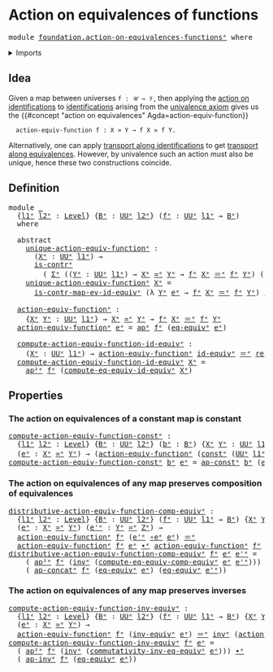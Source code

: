 # Action on equivalences of functions

<pre class="Agda"><a id="48" class="Keyword">module</a> <a id="55" href="foundation.action-on-equivalences-functions%25E1%25B5%2589.html" class="Module">foundation.action-on-equivalences-functionsᵉ</a> <a id="100" class="Keyword">where</a>
</pre>
<details><summary>Imports</summary>

<pre class="Agda"><a id="156" class="Keyword">open</a> <a id="161" class="Keyword">import</a> <a id="168" href="foundation.action-on-higher-identifications-functions%25E1%25B5%2589.html" class="Module">foundation.action-on-higher-identifications-functionsᵉ</a>
<a id="223" class="Keyword">open</a> <a id="228" class="Keyword">import</a> <a id="235" href="foundation.action-on-identifications-functions%25E1%25B5%2589.html" class="Module">foundation.action-on-identifications-functionsᵉ</a>
<a id="283" class="Keyword">open</a> <a id="288" class="Keyword">import</a> <a id="295" href="foundation.dependent-pair-types%25E1%25B5%2589.html" class="Module">foundation.dependent-pair-typesᵉ</a>
<a id="328" class="Keyword">open</a> <a id="333" class="Keyword">import</a> <a id="340" href="foundation.equivalence-induction%25E1%25B5%2589.html" class="Module">foundation.equivalence-inductionᵉ</a>
<a id="374" class="Keyword">open</a> <a id="379" class="Keyword">import</a> <a id="386" href="foundation.univalence%25E1%25B5%2589.html" class="Module">foundation.univalenceᵉ</a>
<a id="409" class="Keyword">open</a> <a id="414" class="Keyword">import</a> <a id="421" href="foundation.universe-levels%25E1%25B5%2589.html" class="Module">foundation.universe-levelsᵉ</a>

<a id="450" class="Keyword">open</a> <a id="455" class="Keyword">import</a> <a id="462" href="foundation-core.constant-maps%25E1%25B5%2589.html" class="Module">foundation-core.constant-mapsᵉ</a>
<a id="493" class="Keyword">open</a> <a id="498" class="Keyword">import</a> <a id="505" href="foundation-core.contractible-types%25E1%25B5%2589.html" class="Module">foundation-core.contractible-typesᵉ</a>
<a id="541" class="Keyword">open</a> <a id="546" class="Keyword">import</a> <a id="553" href="foundation-core.equivalences%25E1%25B5%2589.html" class="Module">foundation-core.equivalencesᵉ</a>
<a id="583" class="Keyword">open</a> <a id="588" class="Keyword">import</a> <a id="595" href="foundation-core.identity-types%25E1%25B5%2589.html" class="Module">foundation-core.identity-typesᵉ</a>
</pre>
</details>

## Idea

Given a map between universes `f : 𝒰 → 𝒱`, then applying the
[action on identifications](foundation.action-on-identifications-functions.md)
to [identifications](foundation-core.identity-types.md) arising from the
[univalence axiom](foundation.univalence.md) gives us the
{{#concept "action on equivalences" Agda=action-equiv-function}}

```text
  action-equiv-function f : X ≃ Y → f X ≃ f Y.
```

Alternatively, one can apply
[transport along identifications](foundation-core.transport-along-identifications.md)
to get
[transport along equivalences](foundation.transport-along-equivalences.md).
However, by univalence such an action must also be unique, hence these two
constructions coincide.

## Definition

<pre class="Agda"><a id="1371" class="Keyword">module</a> <a id="1378" href="foundation.action-on-equivalences-functions%25E1%25B5%2589.html#1378" class="Module">_</a>
  <a id="1382" class="Symbol">{</a><a id="1383" href="foundation.action-on-equivalences-functions%25E1%25B5%2589.html#1383" class="Bound">l1ᵉ</a> <a id="1387" href="foundation.action-on-equivalences-functions%25E1%25B5%2589.html#1387" class="Bound">l2ᵉ</a> <a id="1391" class="Symbol">:</a> <a id="1393" href="Agda.Primitive.html#742" class="Postulate">Level</a><a id="1398" class="Symbol">}</a> <a id="1400" class="Symbol">{</a><a id="1401" href="foundation.action-on-equivalences-functions%25E1%25B5%2589.html#1401" class="Bound">Bᵉ</a> <a id="1404" class="Symbol">:</a> <a id="1406" href="Agda.Primitive.html#429" class="Primitive">UUᵉ</a> <a id="1410" href="foundation.action-on-equivalences-functions%25E1%25B5%2589.html#1387" class="Bound">l2ᵉ</a><a id="1413" class="Symbol">}</a> <a id="1415" class="Symbol">(</a><a id="1416" href="foundation.action-on-equivalences-functions%25E1%25B5%2589.html#1416" class="Bound">fᵉ</a> <a id="1419" class="Symbol">:</a> <a id="1421" href="Agda.Primitive.html#429" class="Primitive">UUᵉ</a> <a id="1425" href="foundation.action-on-equivalences-functions%25E1%25B5%2589.html#1383" class="Bound">l1ᵉ</a> <a id="1429" class="Symbol">→</a> <a id="1431" href="foundation.action-on-equivalences-functions%25E1%25B5%2589.html#1401" class="Bound">Bᵉ</a><a id="1433" class="Symbol">)</a>
  <a id="1437" class="Keyword">where</a>

  <a id="1446" class="Keyword">abstract</a>
    <a id="1459" href="foundation.action-on-equivalences-functions%25E1%25B5%2589.html#1459" class="Function">unique-action-equiv-functionᵉ</a> <a id="1489" class="Symbol">:</a>
      <a id="1497" class="Symbol">(</a><a id="1498" href="foundation.action-on-equivalences-functions%25E1%25B5%2589.html#1498" class="Bound">Xᵉ</a> <a id="1501" class="Symbol">:</a> <a id="1503" href="Agda.Primitive.html#429" class="Primitive">UUᵉ</a> <a id="1507" href="foundation.action-on-equivalences-functions%25E1%25B5%2589.html#1383" class="Bound">l1ᵉ</a><a id="1510" class="Symbol">)</a> <a id="1512" class="Symbol">→</a>
      <a id="1520" href="foundation-core.contractible-types%25E1%25B5%2589.html#908" class="Function">is-contrᵉ</a>
        <a id="1538" class="Symbol">(</a> <a id="1540" href="foundation.dependent-pair-types%25E1%25B5%2589.html#585" class="Record">Σᵉ</a> <a id="1543" class="Symbol">((</a><a id="1545" href="foundation.action-on-equivalences-functions%25E1%25B5%2589.html#1545" class="Bound">Yᵉ</a> <a id="1548" class="Symbol">:</a> <a id="1550" href="Agda.Primitive.html#429" class="Primitive">UUᵉ</a> <a id="1554" href="foundation.action-on-equivalences-functions%25E1%25B5%2589.html#1383" class="Bound">l1ᵉ</a><a id="1557" class="Symbol">)</a> <a id="1559" class="Symbol">→</a> <a id="1561" href="foundation.action-on-equivalences-functions%25E1%25B5%2589.html#1498" class="Bound">Xᵉ</a> <a id="1564" href="foundation-core.equivalences%25E1%25B5%2589.html#2662" class="Function Operator">≃ᵉ</a> <a id="1567" href="foundation.action-on-equivalences-functions%25E1%25B5%2589.html#1545" class="Bound">Yᵉ</a> <a id="1570" class="Symbol">→</a> <a id="1572" href="foundation.action-on-equivalences-functions%25E1%25B5%2589.html#1416" class="Bound">fᵉ</a> <a id="1575" href="foundation.action-on-equivalences-functions%25E1%25B5%2589.html#1498" class="Bound">Xᵉ</a> <a id="1578" href="foundation-core.identity-types%25E1%25B5%2589.html#2730" class="Function Operator">＝ᵉ</a> <a id="1581" href="foundation.action-on-equivalences-functions%25E1%25B5%2589.html#1416" class="Bound">fᵉ</a> <a id="1584" href="foundation.action-on-equivalences-functions%25E1%25B5%2589.html#1545" class="Bound">Yᵉ</a><a id="1586" class="Symbol">)</a> <a id="1588" class="Symbol">(λ</a> <a id="1591" href="foundation.action-on-equivalences-functions%25E1%25B5%2589.html#1591" class="Bound">hᵉ</a> <a id="1594" class="Symbol">→</a> <a id="1596" href="foundation.action-on-equivalences-functions%25E1%25B5%2589.html#1591" class="Bound">hᵉ</a> <a id="1599" href="foundation.action-on-equivalences-functions%25E1%25B5%2589.html#1498" class="Bound">Xᵉ</a> <a id="1602" href="foundation-core.equivalences%25E1%25B5%2589.html#4139" class="Function">id-equivᵉ</a> <a id="1612" href="foundation-core.identity-types%25E1%25B5%2589.html#2730" class="Function Operator">＝ᵉ</a> <a id="1615" href="foundation-core.identity-types%25E1%25B5%2589.html#2694" class="InductiveConstructor">reflᵉ</a><a id="1620" class="Symbol">))</a>
    <a id="1627" href="foundation.action-on-equivalences-functions%25E1%25B5%2589.html#1459" class="Function">unique-action-equiv-functionᵉ</a> <a id="1657" href="foundation.action-on-equivalences-functions%25E1%25B5%2589.html#1657" class="Bound">Xᵉ</a> <a id="1660" class="Symbol">=</a>
      <a id="1668" href="foundation.equivalence-induction%25E1%25B5%2589.html#6016" class="Function">is-contr-map-ev-id-equivᵉ</a> <a id="1694" class="Symbol">(λ</a> <a id="1697" href="foundation.action-on-equivalences-functions%25E1%25B5%2589.html#1697" class="Bound">Yᵉ</a> <a id="1700" href="foundation.action-on-equivalences-functions%25E1%25B5%2589.html#1700" class="Bound">eᵉ</a> <a id="1703" class="Symbol">→</a> <a id="1705" href="foundation.action-on-equivalences-functions%25E1%25B5%2589.html#1416" class="Bound">fᵉ</a> <a id="1708" href="foundation.action-on-equivalences-functions%25E1%25B5%2589.html#1657" class="Bound">Xᵉ</a> <a id="1711" href="foundation-core.identity-types%25E1%25B5%2589.html#2730" class="Function Operator">＝ᵉ</a> <a id="1714" href="foundation.action-on-equivalences-functions%25E1%25B5%2589.html#1416" class="Bound">fᵉ</a> <a id="1717" href="foundation.action-on-equivalences-functions%25E1%25B5%2589.html#1697" class="Bound">Yᵉ</a><a id="1719" class="Symbol">)</a> <a id="1721" href="foundation-core.identity-types%25E1%25B5%2589.html#2694" class="InductiveConstructor">reflᵉ</a>

  <a id="1730" href="foundation.action-on-equivalences-functions%25E1%25B5%2589.html#1730" class="Function">action-equiv-functionᵉ</a> <a id="1753" class="Symbol">:</a>
    <a id="1759" class="Symbol">{</a><a id="1760" href="foundation.action-on-equivalences-functions%25E1%25B5%2589.html#1760" class="Bound">Xᵉ</a> <a id="1763" href="foundation.action-on-equivalences-functions%25E1%25B5%2589.html#1763" class="Bound">Yᵉ</a> <a id="1766" class="Symbol">:</a> <a id="1768" href="Agda.Primitive.html#429" class="Primitive">UUᵉ</a> <a id="1772" href="foundation.action-on-equivalences-functions%25E1%25B5%2589.html#1383" class="Bound">l1ᵉ</a><a id="1775" class="Symbol">}</a> <a id="1777" class="Symbol">→</a> <a id="1779" href="foundation.action-on-equivalences-functions%25E1%25B5%2589.html#1760" class="Bound">Xᵉ</a> <a id="1782" href="foundation-core.equivalences%25E1%25B5%2589.html#2662" class="Function Operator">≃ᵉ</a> <a id="1785" href="foundation.action-on-equivalences-functions%25E1%25B5%2589.html#1763" class="Bound">Yᵉ</a> <a id="1788" class="Symbol">→</a> <a id="1790" href="foundation.action-on-equivalences-functions%25E1%25B5%2589.html#1416" class="Bound">fᵉ</a> <a id="1793" href="foundation.action-on-equivalences-functions%25E1%25B5%2589.html#1760" class="Bound">Xᵉ</a> <a id="1796" href="foundation-core.identity-types%25E1%25B5%2589.html#2730" class="Function Operator">＝ᵉ</a> <a id="1799" href="foundation.action-on-equivalences-functions%25E1%25B5%2589.html#1416" class="Bound">fᵉ</a> <a id="1802" href="foundation.action-on-equivalences-functions%25E1%25B5%2589.html#1763" class="Bound">Yᵉ</a>
  <a id="1807" href="foundation.action-on-equivalences-functions%25E1%25B5%2589.html#1730" class="Function">action-equiv-functionᵉ</a> <a id="1830" href="foundation.action-on-equivalences-functions%25E1%25B5%2589.html#1830" class="Bound">eᵉ</a> <a id="1833" class="Symbol">=</a> <a id="1835" href="foundation.action-on-identifications-functions%25E1%25B5%2589.html#735" class="Function">apᵉ</a> <a id="1839" href="foundation.action-on-equivalences-functions%25E1%25B5%2589.html#1416" class="Bound">fᵉ</a> <a id="1842" class="Symbol">(</a><a id="1843" href="foundation.univalence%25E1%25B5%2589.html#1821" class="Postulate">eq-equivᵉ</a> <a id="1853" href="foundation.action-on-equivalences-functions%25E1%25B5%2589.html#1830" class="Bound">eᵉ</a><a id="1855" class="Symbol">)</a>

  <a id="1860" href="foundation.action-on-equivalences-functions%25E1%25B5%2589.html#1860" class="Function">compute-action-equiv-function-id-equivᵉ</a> <a id="1900" class="Symbol">:</a>
    <a id="1906" class="Symbol">(</a><a id="1907" href="foundation.action-on-equivalences-functions%25E1%25B5%2589.html#1907" class="Bound">Xᵉ</a> <a id="1910" class="Symbol">:</a> <a id="1912" href="Agda.Primitive.html#429" class="Primitive">UUᵉ</a> <a id="1916" href="foundation.action-on-equivalences-functions%25E1%25B5%2589.html#1383" class="Bound">l1ᵉ</a><a id="1919" class="Symbol">)</a> <a id="1921" class="Symbol">→</a> <a id="1923" href="foundation.action-on-equivalences-functions%25E1%25B5%2589.html#1730" class="Function">action-equiv-functionᵉ</a> <a id="1946" href="foundation-core.equivalences%25E1%25B5%2589.html#4139" class="Function">id-equivᵉ</a> <a id="1956" href="foundation-core.identity-types%25E1%25B5%2589.html#2730" class="Function Operator">＝ᵉ</a> <a id="1959" href="foundation-core.identity-types%25E1%25B5%2589.html#2694" class="InductiveConstructor">reflᵉ</a>
  <a id="1967" href="foundation.action-on-equivalences-functions%25E1%25B5%2589.html#1860" class="Function">compute-action-equiv-function-id-equivᵉ</a> <a id="2007" href="foundation.action-on-equivalences-functions%25E1%25B5%2589.html#2007" class="Bound">Xᵉ</a> <a id="2010" class="Symbol">=</a>
    <a id="2016" href="foundation.action-on-higher-identifications-functions%25E1%25B5%2589.html#1161" class="Function">ap²ᵉ</a> <a id="2021" href="foundation.action-on-equivalences-functions%25E1%25B5%2589.html#1416" class="Bound">fᵉ</a> <a id="2024" class="Symbol">(</a><a id="2025" href="foundation.univalence%25E1%25B5%2589.html#2907" class="Function">compute-eq-equiv-id-equivᵉ</a> <a id="2052" href="foundation.action-on-equivalences-functions%25E1%25B5%2589.html#2007" class="Bound">Xᵉ</a><a id="2054" class="Symbol">)</a>
</pre>
## Properties

### The action on equivalences of a constant map is constant

<pre class="Agda"><a id="compute-action-equiv-function-constᵉ"></a><a id="2146" href="foundation.action-on-equivalences-functions%25E1%25B5%2589.html#2146" class="Function">compute-action-equiv-function-constᵉ</a> <a id="2183" class="Symbol">:</a>
  <a id="2187" class="Symbol">{</a><a id="2188" href="foundation.action-on-equivalences-functions%25E1%25B5%2589.html#2188" class="Bound">l1ᵉ</a> <a id="2192" href="foundation.action-on-equivalences-functions%25E1%25B5%2589.html#2192" class="Bound">l2ᵉ</a> <a id="2196" class="Symbol">:</a> <a id="2198" href="Agda.Primitive.html#742" class="Postulate">Level</a><a id="2203" class="Symbol">}</a> <a id="2205" class="Symbol">{</a><a id="2206" href="foundation.action-on-equivalences-functions%25E1%25B5%2589.html#2206" class="Bound">Bᵉ</a> <a id="2209" class="Symbol">:</a> <a id="2211" href="Agda.Primitive.html#429" class="Primitive">UUᵉ</a> <a id="2215" href="foundation.action-on-equivalences-functions%25E1%25B5%2589.html#2192" class="Bound">l2ᵉ</a><a id="2218" class="Symbol">}</a> <a id="2220" class="Symbol">(</a><a id="2221" href="foundation.action-on-equivalences-functions%25E1%25B5%2589.html#2221" class="Bound">bᵉ</a> <a id="2224" class="Symbol">:</a> <a id="2226" href="foundation.action-on-equivalences-functions%25E1%25B5%2589.html#2206" class="Bound">Bᵉ</a><a id="2228" class="Symbol">)</a> <a id="2230" class="Symbol">{</a><a id="2231" href="foundation.action-on-equivalences-functions%25E1%25B5%2589.html#2231" class="Bound">Xᵉ</a> <a id="2234" href="foundation.action-on-equivalences-functions%25E1%25B5%2589.html#2234" class="Bound">Yᵉ</a> <a id="2237" class="Symbol">:</a> <a id="2239" href="Agda.Primitive.html#429" class="Primitive">UUᵉ</a> <a id="2243" href="foundation.action-on-equivalences-functions%25E1%25B5%2589.html#2188" class="Bound">l1ᵉ</a><a id="2246" class="Symbol">}</a>
  <a id="2250" class="Symbol">(</a><a id="2251" href="foundation.action-on-equivalences-functions%25E1%25B5%2589.html#2251" class="Bound">eᵉ</a> <a id="2254" class="Symbol">:</a> <a id="2256" href="foundation.action-on-equivalences-functions%25E1%25B5%2589.html#2231" class="Bound">Xᵉ</a> <a id="2259" href="foundation-core.equivalences%25E1%25B5%2589.html#2662" class="Function Operator">≃ᵉ</a> <a id="2262" href="foundation.action-on-equivalences-functions%25E1%25B5%2589.html#2234" class="Bound">Yᵉ</a><a id="2264" class="Symbol">)</a> <a id="2266" class="Symbol">→</a> <a id="2268" class="Symbol">(</a><a id="2269" href="foundation.action-on-equivalences-functions%25E1%25B5%2589.html#1730" class="Function">action-equiv-functionᵉ</a> <a id="2292" class="Symbol">(</a><a id="2293" href="foundation-core.constant-maps%25E1%25B5%2589.html#474" class="Function">constᵉ</a> <a id="2300" class="Symbol">(</a><a id="2301" href="Agda.Primitive.html#429" class="Primitive">UUᵉ</a> <a id="2305" href="foundation.action-on-equivalences-functions%25E1%25B5%2589.html#2188" class="Bound">l1ᵉ</a><a id="2308" class="Symbol">)</a> <a id="2310" href="foundation.action-on-equivalences-functions%25E1%25B5%2589.html#2221" class="Bound">bᵉ</a><a id="2312" class="Symbol">)</a> <a id="2314" href="foundation.action-on-equivalences-functions%25E1%25B5%2589.html#2251" class="Bound">eᵉ</a><a id="2316" class="Symbol">)</a> <a id="2318" href="foundation-core.identity-types%25E1%25B5%2589.html#2730" class="Function Operator">＝ᵉ</a> <a id="2321" href="foundation-core.identity-types%25E1%25B5%2589.html#2694" class="InductiveConstructor">reflᵉ</a>
<a id="2327" href="foundation.action-on-equivalences-functions%25E1%25B5%2589.html#2146" class="Function">compute-action-equiv-function-constᵉ</a> <a id="2364" href="foundation.action-on-equivalences-functions%25E1%25B5%2589.html#2364" class="Bound">bᵉ</a> <a id="2367" href="foundation.action-on-equivalences-functions%25E1%25B5%2589.html#2367" class="Bound">eᵉ</a> <a id="2370" class="Symbol">=</a> <a id="2372" href="foundation.action-on-identifications-functions%25E1%25B5%2589.html#2743" class="Function">ap-constᵉ</a> <a id="2382" href="foundation.action-on-equivalences-functions%25E1%25B5%2589.html#2364" class="Bound">bᵉ</a> <a id="2385" class="Symbol">(</a><a id="2386" href="foundation.univalence%25E1%25B5%2589.html#1821" class="Postulate">eq-equivᵉ</a> <a id="2396" href="foundation.action-on-equivalences-functions%25E1%25B5%2589.html#2367" class="Bound">eᵉ</a><a id="2398" class="Symbol">)</a>
</pre>
### The action on equivalences of any map preserves composition of equivalences

<pre class="Agda"><a id="distributive-action-equiv-function-comp-equivᵉ"></a><a id="2494" href="foundation.action-on-equivalences-functions%25E1%25B5%2589.html#2494" class="Function">distributive-action-equiv-function-comp-equivᵉ</a> <a id="2541" class="Symbol">:</a>
  <a id="2545" class="Symbol">{</a><a id="2546" href="foundation.action-on-equivalences-functions%25E1%25B5%2589.html#2546" class="Bound">l1ᵉ</a> <a id="2550" href="foundation.action-on-equivalences-functions%25E1%25B5%2589.html#2550" class="Bound">l2ᵉ</a> <a id="2554" class="Symbol">:</a> <a id="2556" href="Agda.Primitive.html#742" class="Postulate">Level</a><a id="2561" class="Symbol">}</a> <a id="2563" class="Symbol">{</a><a id="2564" href="foundation.action-on-equivalences-functions%25E1%25B5%2589.html#2564" class="Bound">Bᵉ</a> <a id="2567" class="Symbol">:</a> <a id="2569" href="Agda.Primitive.html#429" class="Primitive">UUᵉ</a> <a id="2573" href="foundation.action-on-equivalences-functions%25E1%25B5%2589.html#2550" class="Bound">l2ᵉ</a><a id="2576" class="Symbol">}</a> <a id="2578" class="Symbol">(</a><a id="2579" href="foundation.action-on-equivalences-functions%25E1%25B5%2589.html#2579" class="Bound">fᵉ</a> <a id="2582" class="Symbol">:</a> <a id="2584" href="Agda.Primitive.html#429" class="Primitive">UUᵉ</a> <a id="2588" href="foundation.action-on-equivalences-functions%25E1%25B5%2589.html#2546" class="Bound">l1ᵉ</a> <a id="2592" class="Symbol">→</a> <a id="2594" href="foundation.action-on-equivalences-functions%25E1%25B5%2589.html#2564" class="Bound">Bᵉ</a><a id="2596" class="Symbol">)</a> <a id="2598" class="Symbol">{</a><a id="2599" href="foundation.action-on-equivalences-functions%25E1%25B5%2589.html#2599" class="Bound">Xᵉ</a> <a id="2602" href="foundation.action-on-equivalences-functions%25E1%25B5%2589.html#2602" class="Bound">Yᵉ</a> <a id="2605" href="foundation.action-on-equivalences-functions%25E1%25B5%2589.html#2605" class="Bound">Zᵉ</a> <a id="2608" class="Symbol">:</a> <a id="2610" href="Agda.Primitive.html#429" class="Primitive">UUᵉ</a> <a id="2614" href="foundation.action-on-equivalences-functions%25E1%25B5%2589.html#2546" class="Bound">l1ᵉ</a><a id="2617" class="Symbol">}</a> <a id="2619" class="Symbol">→</a>
  <a id="2623" class="Symbol">(</a><a id="2624" href="foundation.action-on-equivalences-functions%25E1%25B5%2589.html#2624" class="Bound">eᵉ</a> <a id="2627" class="Symbol">:</a> <a id="2629" href="foundation.action-on-equivalences-functions%25E1%25B5%2589.html#2599" class="Bound">Xᵉ</a> <a id="2632" href="foundation-core.equivalences%25E1%25B5%2589.html#2662" class="Function Operator">≃ᵉ</a> <a id="2635" href="foundation.action-on-equivalences-functions%25E1%25B5%2589.html#2602" class="Bound">Yᵉ</a><a id="2637" class="Symbol">)</a> <a id="2639" class="Symbol">(</a><a id="2640" href="foundation.action-on-equivalences-functions%25E1%25B5%2589.html#2640" class="Bound">e&#39;ᵉ</a> <a id="2644" class="Symbol">:</a> <a id="2646" href="foundation.action-on-equivalences-functions%25E1%25B5%2589.html#2602" class="Bound">Yᵉ</a> <a id="2649" href="foundation-core.equivalences%25E1%25B5%2589.html#2662" class="Function Operator">≃ᵉ</a> <a id="2652" href="foundation.action-on-equivalences-functions%25E1%25B5%2589.html#2605" class="Bound">Zᵉ</a><a id="2654" class="Symbol">)</a> <a id="2656" class="Symbol">→</a>
  <a id="2660" href="foundation.action-on-equivalences-functions%25E1%25B5%2589.html#1730" class="Function">action-equiv-functionᵉ</a> <a id="2683" href="foundation.action-on-equivalences-functions%25E1%25B5%2589.html#2579" class="Bound">fᵉ</a> <a id="2686" class="Symbol">(</a><a id="2687" href="foundation.action-on-equivalences-functions%25E1%25B5%2589.html#2640" class="Bound">e&#39;ᵉ</a> <a id="2691" href="foundation-core.equivalences%25E1%25B5%2589.html#14156" class="Function Operator">∘eᵉ</a> <a id="2695" href="foundation.action-on-equivalences-functions%25E1%25B5%2589.html#2624" class="Bound">eᵉ</a><a id="2697" class="Symbol">)</a> <a id="2699" href="foundation-core.identity-types%25E1%25B5%2589.html#2730" class="Function Operator">＝ᵉ</a>
  <a id="2704" href="foundation.action-on-equivalences-functions%25E1%25B5%2589.html#1730" class="Function">action-equiv-functionᵉ</a> <a id="2727" href="foundation.action-on-equivalences-functions%25E1%25B5%2589.html#2579" class="Bound">fᵉ</a> <a id="2730" href="foundation.action-on-equivalences-functions%25E1%25B5%2589.html#2624" class="Bound">eᵉ</a> <a id="2733" href="foundation-core.identity-types%25E1%25B5%2589.html#5906" class="Function Operator">∙ᵉ</a> <a id="2736" href="foundation.action-on-equivalences-functions%25E1%25B5%2589.html#1730" class="Function">action-equiv-functionᵉ</a> <a id="2759" href="foundation.action-on-equivalences-functions%25E1%25B5%2589.html#2579" class="Bound">fᵉ</a> <a id="2762" href="foundation.action-on-equivalences-functions%25E1%25B5%2589.html#2640" class="Bound">e&#39;ᵉ</a>
<a id="2766" href="foundation.action-on-equivalences-functions%25E1%25B5%2589.html#2494" class="Function">distributive-action-equiv-function-comp-equivᵉ</a> <a id="2813" href="foundation.action-on-equivalences-functions%25E1%25B5%2589.html#2813" class="Bound">fᵉ</a> <a id="2816" href="foundation.action-on-equivalences-functions%25E1%25B5%2589.html#2816" class="Bound">eᵉ</a> <a id="2819" href="foundation.action-on-equivalences-functions%25E1%25B5%2589.html#2819" class="Bound">e&#39;ᵉ</a> <a id="2823" class="Symbol">=</a>
    <a id="2829" class="Symbol">(</a> <a id="2831" href="foundation.action-on-higher-identifications-functions%25E1%25B5%2589.html#1161" class="Function">ap²ᵉ</a> <a id="2836" href="foundation.action-on-equivalences-functions%25E1%25B5%2589.html#2813" class="Bound">fᵉ</a> <a id="2839" class="Symbol">(</a><a id="2840" href="foundation-core.identity-types%25E1%25B5%2589.html#6276" class="Function">invᵉ</a> <a id="2845" class="Symbol">(</a><a id="2846" href="foundation.univalence%25E1%25B5%2589.html#6158" class="Function">compute-eq-equiv-comp-equivᵉ</a> <a id="2875" href="foundation.action-on-equivalences-functions%25E1%25B5%2589.html#2816" class="Bound">eᵉ</a> <a id="2878" href="foundation.action-on-equivalences-functions%25E1%25B5%2589.html#2819" class="Bound">e&#39;ᵉ</a><a id="2881" class="Symbol">)))</a> <a id="2885" href="foundation-core.identity-types%25E1%25B5%2589.html#5906" class="Function Operator">∙ᵉ</a>
    <a id="2892" class="Symbol">(</a> <a id="2894" href="foundation.action-on-identifications-functions%25E1%25B5%2589.html#2088" class="Function">ap-concatᵉ</a> <a id="2905" href="foundation.action-on-equivalences-functions%25E1%25B5%2589.html#2813" class="Bound">fᵉ</a> <a id="2908" class="Symbol">(</a><a id="2909" href="foundation.univalence%25E1%25B5%2589.html#1821" class="Postulate">eq-equivᵉ</a> <a id="2919" href="foundation.action-on-equivalences-functions%25E1%25B5%2589.html#2816" class="Bound">eᵉ</a><a id="2921" class="Symbol">)</a> <a id="2923" class="Symbol">(</a><a id="2924" href="foundation.univalence%25E1%25B5%2589.html#1821" class="Postulate">eq-equivᵉ</a> <a id="2934" href="foundation.action-on-equivalences-functions%25E1%25B5%2589.html#2819" class="Bound">e&#39;ᵉ</a><a id="2937" class="Symbol">))</a>
</pre>
### The action on equivalences of any map preserves inverses

<pre class="Agda"><a id="compute-action-equiv-function-inv-equivᵉ"></a><a id="3015" href="foundation.action-on-equivalences-functions%25E1%25B5%2589.html#3015" class="Function">compute-action-equiv-function-inv-equivᵉ</a> <a id="3056" class="Symbol">:</a>
  <a id="3060" class="Symbol">{</a><a id="3061" href="foundation.action-on-equivalences-functions%25E1%25B5%2589.html#3061" class="Bound">l1ᵉ</a> <a id="3065" href="foundation.action-on-equivalences-functions%25E1%25B5%2589.html#3065" class="Bound">l2ᵉ</a> <a id="3069" class="Symbol">:</a> <a id="3071" href="Agda.Primitive.html#742" class="Postulate">Level</a><a id="3076" class="Symbol">}</a> <a id="3078" class="Symbol">{</a><a id="3079" href="foundation.action-on-equivalences-functions%25E1%25B5%2589.html#3079" class="Bound">Bᵉ</a> <a id="3082" class="Symbol">:</a> <a id="3084" href="Agda.Primitive.html#429" class="Primitive">UUᵉ</a> <a id="3088" href="foundation.action-on-equivalences-functions%25E1%25B5%2589.html#3065" class="Bound">l2ᵉ</a><a id="3091" class="Symbol">}</a> <a id="3093" class="Symbol">(</a><a id="3094" href="foundation.action-on-equivalences-functions%25E1%25B5%2589.html#3094" class="Bound">fᵉ</a> <a id="3097" class="Symbol">:</a> <a id="3099" href="Agda.Primitive.html#429" class="Primitive">UUᵉ</a> <a id="3103" href="foundation.action-on-equivalences-functions%25E1%25B5%2589.html#3061" class="Bound">l1ᵉ</a> <a id="3107" class="Symbol">→</a> <a id="3109" href="foundation.action-on-equivalences-functions%25E1%25B5%2589.html#3079" class="Bound">Bᵉ</a><a id="3111" class="Symbol">)</a> <a id="3113" class="Symbol">{</a><a id="3114" href="foundation.action-on-equivalences-functions%25E1%25B5%2589.html#3114" class="Bound">Xᵉ</a> <a id="3117" href="foundation.action-on-equivalences-functions%25E1%25B5%2589.html#3117" class="Bound">Yᵉ</a> <a id="3120" class="Symbol">:</a> <a id="3122" href="Agda.Primitive.html#429" class="Primitive">UUᵉ</a> <a id="3126" href="foundation.action-on-equivalences-functions%25E1%25B5%2589.html#3061" class="Bound">l1ᵉ</a><a id="3129" class="Symbol">}</a>
  <a id="3133" class="Symbol">(</a><a id="3134" href="foundation.action-on-equivalences-functions%25E1%25B5%2589.html#3134" class="Bound">eᵉ</a> <a id="3137" class="Symbol">:</a> <a id="3139" href="foundation.action-on-equivalences-functions%25E1%25B5%2589.html#3114" class="Bound">Xᵉ</a> <a id="3142" href="foundation-core.equivalences%25E1%25B5%2589.html#2662" class="Function Operator">≃ᵉ</a> <a id="3145" href="foundation.action-on-equivalences-functions%25E1%25B5%2589.html#3117" class="Bound">Yᵉ</a><a id="3147" class="Symbol">)</a> <a id="3149" class="Symbol">→</a>
  <a id="3153" href="foundation.action-on-equivalences-functions%25E1%25B5%2589.html#1730" class="Function">action-equiv-functionᵉ</a> <a id="3176" href="foundation.action-on-equivalences-functions%25E1%25B5%2589.html#3094" class="Bound">fᵉ</a> <a id="3179" class="Symbol">(</a><a id="3180" href="foundation-core.equivalences%25E1%25B5%2589.html#9353" class="Function">inv-equivᵉ</a> <a id="3191" href="foundation.action-on-equivalences-functions%25E1%25B5%2589.html#3134" class="Bound">eᵉ</a><a id="3193" class="Symbol">)</a> <a id="3195" href="foundation-core.identity-types%25E1%25B5%2589.html#2730" class="Function Operator">＝ᵉ</a> <a id="3198" href="foundation-core.identity-types%25E1%25B5%2589.html#6276" class="Function">invᵉ</a> <a id="3203" class="Symbol">(</a><a id="3204" href="foundation.action-on-equivalences-functions%25E1%25B5%2589.html#1730" class="Function">action-equiv-functionᵉ</a> <a id="3227" href="foundation.action-on-equivalences-functions%25E1%25B5%2589.html#3094" class="Bound">fᵉ</a> <a id="3230" href="foundation.action-on-equivalences-functions%25E1%25B5%2589.html#3134" class="Bound">eᵉ</a><a id="3232" class="Symbol">)</a>
<a id="3234" href="foundation.action-on-equivalences-functions%25E1%25B5%2589.html#3015" class="Function">compute-action-equiv-function-inv-equivᵉ</a> <a id="3275" href="foundation.action-on-equivalences-functions%25E1%25B5%2589.html#3275" class="Bound">fᵉ</a> <a id="3278" href="foundation.action-on-equivalences-functions%25E1%25B5%2589.html#3278" class="Bound">eᵉ</a> <a id="3281" class="Symbol">=</a>
  <a id="3285" class="Symbol">(</a> <a id="3287" href="foundation.action-on-higher-identifications-functions%25E1%25B5%2589.html#1161" class="Function">ap²ᵉ</a> <a id="3292" href="foundation.action-on-equivalences-functions%25E1%25B5%2589.html#3275" class="Bound">fᵉ</a> <a id="3295" class="Symbol">(</a><a id="3296" href="foundation-core.identity-types%25E1%25B5%2589.html#6276" class="Function">invᵉ</a> <a id="3301" class="Symbol">(</a><a id="3302" href="foundation.univalence%25E1%25B5%2589.html#7285" class="Function">commutativity-inv-eq-equivᵉ</a> <a id="3330" href="foundation.action-on-equivalences-functions%25E1%25B5%2589.html#3278" class="Bound">eᵉ</a><a id="3332" class="Symbol">)))</a> <a id="3336" href="foundation-core.identity-types%25E1%25B5%2589.html#5906" class="Function Operator">∙ᵉ</a>
  <a id="3341" class="Symbol">(</a> <a id="3343" href="foundation.action-on-identifications-functions%25E1%25B5%2589.html#2495" class="Function">ap-invᵉ</a> <a id="3351" href="foundation.action-on-equivalences-functions%25E1%25B5%2589.html#3275" class="Bound">fᵉ</a> <a id="3354" class="Symbol">(</a><a id="3355" href="foundation.univalence%25E1%25B5%2589.html#1821" class="Postulate">eq-equivᵉ</a> <a id="3365" href="foundation.action-on-equivalences-functions%25E1%25B5%2589.html#3278" class="Bound">eᵉ</a><a id="3367" class="Symbol">))</a>
</pre>
